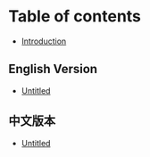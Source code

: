 # Table of contents

* [Introduction](README.md)

## English Version

* [Untitled](english-version/untitled.md)

## 中文版本

* [Untitled](zhong-wen-ban-ben/untitled.md)

